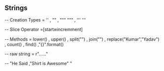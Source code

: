 ## Strings

-- Creation Types = '' , "" , """ """ , ''' ''' 


-- Slice Operator =[start:end:incremment]


-- Methods = lower() , upper() , split("") , join("") , replace("Kumar","Yadav") , count() , find() ,"{}".format()

-- raw string  = r"......"


-- "He Said ,\"Shirt is Awesome\" "